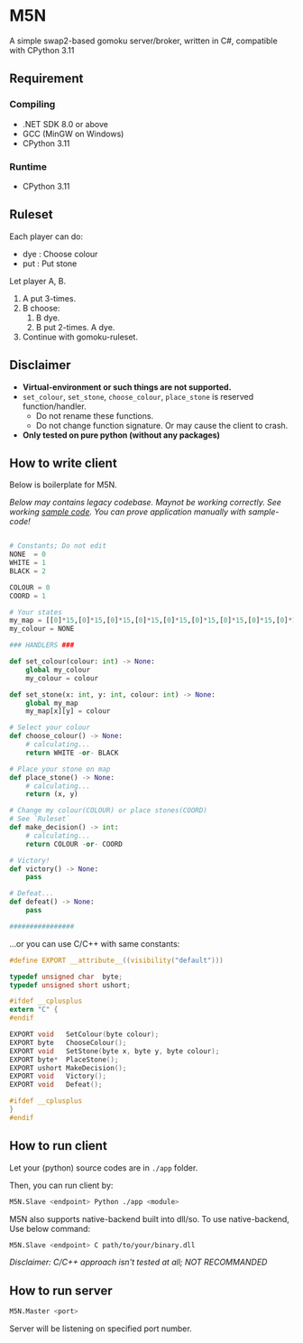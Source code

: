 # M5N

A simple swap2-based gomoku server/broker, written in C#, compatible with CPython 3.11

## Requirement

### Compiling

- .NET SDK 8.0 or above
- GCC (MinGW on Windows)
- CPython 3.11

### Runtime

- CPython 3.11

## Ruleset

Each player can do:

- dye : Choose colour
- put : Put stone

Let player A, B.

1. A put 3-times.
2. B choose:
    1. B dye.
    2. B put 2-times. A dye.
3. Continue with gomoku-ruleset.

## Disclaimer

- **Virtual-environment or such things are not supported.**
- `set_colour`, `set_stone`, `choose_colour`, `place_stone` is reserved function/handler.
  - Do not rename these functions.
  - Do not change function signature. Or may cause the client to crash.
- **Only tested on pure python (without any packages)**

## How to write client

Below is boilerplate for M5N.

*Below may contains legacy codebase. Maynot be working correctly. See working [sample code](test/main.py). You can prove application manually with sample-code!*

```python

# Constants; Do not edit
NONE  = 0
WHITE = 1
BLACK = 2

COLOUR = 0
COORD = 1

# Your states
my_map = [[0]*15,[0]*15,[0]*15,[0]*15,[0]*15,[0]*15,[0]*15,[0]*15,[0]*15,[0]*15,[0]*15,[0]*15,[0]*15,[0]*15,[0]*15]
my_colour = NONE

### HANDLERS ###

def set_colour(colour: int) -> None:
    global my_colour
    my_colour = colour

def set_stone(x: int, y: int, colour: int) -> None:
    global my_map
    my_map[x][y] = colour

# Select your colour
def choose_colour() -> None:
    # calculating...
    return WHITE -or- BLACK

# Place your stone on map
def place_stone() -> None:
    # calculating...
    return (x, y)

# Change my colour(COLOUR) or place stones(COORD)
# See `Ruleset`
def make_decision() -> int:
    # calculating...
    return COLOUR -or- COORD

# Victory!
def victory() -> None:
    pass

# Defeat...
def defeat() -> None:
    pass

################

```

...or you can use C/C++ with same constants:

```c
#define EXPORT __attribute__((visibility("default")))

typedef unsigned char  byte;
typedef unsigned short ushort;

#ifdef __cplusplus
extern "C" {
#endif

EXPORT void   SetColour(byte colour);
EXPORT byte   ChooseColour();
EXPORT void   SetStone(byte x, byte y, byte colour);
EXPORT byte*  PlaceStone();
EXPORT ushort MakeDecision();
EXPORT void   Victory();
EXPORT void   Defeat();

#ifdef __cplusplus
}
#endif
```

## How to run client

Let your (python) source codes are in `./app` folder.

Then, you can run client by:

```sh
M5N.Slave <endpoint> Python ./app <module>
```

M5N also supports native-backend built into dll/so.
To use native-backend, Use below command:

```sh
M5N.Slave <endpoint> C path/to/your/binary.dll
```

*Disclaimer: C/C++ approach isn't tested at all; NOT RECOMMANDED*

## How to run server

```sh
M5N.Master <port>
```

Server will be listening on specified port number. 

